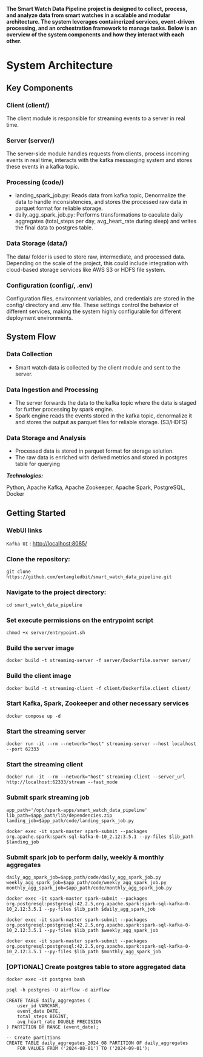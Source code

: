 
**The Smart Watch Data Pipeline project is designed to collect, process, and analyze data from smart watches in a scalable and modular architecture. The system leverages containerized services, event-driven processing, and an orchestration framework to manage tasks. Below is an overview of the system components and how they interact with each other.**

# System Architecture

## Key Components

### Client (client/)
The client module is responsible for streaming events to a server in real time.

### Server (server/)
The server-side module handles requests from clients, process incoming events in real time, interacts with the kafka messasging system and stores these events in a kafka topic.

### Processing (code/)
- landing_spark_job.py: Reads data from kafka topic, Denormalize the data to handle inconsistencies, and stores the processed raw data in parquet format for reliable storage.
- daily_agg_spark_job.py: Performs transformations to caculate daily aggregates (total_steps per day, avg_heart_rate during sleep) and writes the final data to postgres table.


### Data Storage (data/)
The data/ folder is used to store raw, intermediate, and processed data. Depending on the scale of the project, this could include integration with cloud-based storage services like AWS S3 or HDFS file system.

### Configuration (config/, .env)
Configuration files, environment variables, and credentials are stored in the config/ directory and .env file. These settings control the behavior of different services, making the system highly configurable for different deployment environments.

## System Flow
### Data Collection
- Smart watch data is collected by the client module and sent to the server.

### Data Ingestion and Processing
- The server forwards the data to the kafka topic where the data is staged for further processing by spark engine.
- Spark engine reads the events stored in the kafka topic, denormalize it and stores the output as parquet files for reliable storage. (S3/HDFS)

### Data Storage and Analysis
- Processed data is stored in parquet format for storage solution.
- The raw data is enriched with derived metrics and stored in postgres table for querying

***Technologies:***

Python, Apache Kafka, Apache Zookeeper, Apache Spark, PostgreSQL, Docker

## Getting Started

### WebUI links

`Kafka UI` : <http://localhost:8085/>

### Clone the repository:

```
git clone https://github.com/entangledbit/smart_watch_data_pipeline.git
```

### Navigate to the project directory:

```
cd smart_watch_data_pipeline
```

### Set execute permissions on the entrypoint script
```
chmod +x server/entrypoint.sh
```

### Build the server image
```
docker build -t streaming-server -f server/Dockerfile.server server/
```

### Build the client image
```
docker build -t streaming-client -f client/Dockerfile.client client/
```

### Start Kafka, Spark, Zookeeper and other necessary services
```
docker compose up -d
```

### Start the streaming server
```
docker run -it --rm --network="host" streaming-server --host localhost --port 62333
```

### Start the streaming client
```
docker run -it --rm --network="host" streaming-client --server_url http://localhost:62333/stream --fast_mode
```

### Submit spark streaming job
```
app_path='/opt/spark-apps/smart_watch_data_pipeline'
lib_path=$app_path/lib/dependencies.zip
landing_job=$app_path/code/landing_spark_job.py

docker exec -it spark-master spark-submit --packages org.apache.spark:spark-sql-kafka-0-10_2.12:3.5.1 --py-files $lib_path $landing_job
```    

### Submit spark job to perform daily, weekly & monthly aggregates

```
daily_agg_spark_job=$app_path/code/daily_agg_spark_job.py
weekly_agg_spark_job=$app_path/code/weekly_agg_spark_job.py
monthly_agg_spark_job=$app_path/code/monthly_agg_spark_job.py

docker exec -it spark-master spark-submit --packages org.postgresql:postgresql:42.2.5,org.apache.spark:spark-sql-kafka-0-10_2.12:3.5.1 --py-files $lib_path $daily_agg_spark_job

docker exec -it spark-master spark-submit --packages org.postgresql:postgresql:42.2.5,org.apache.spark:spark-sql-kafka-0-10_2.12:3.5.1 --py-files $lib_path $weekly_agg_spark_job

docker exec -it spark-master spark-submit --packages org.postgresql:postgresql:42.2.5,org.apache.spark:spark-sql-kafka-0-10_2.12:3.5.1 --py-files $lib_path $monthly_agg_spark_job
```

### [OPTIONAL] Create postgres table to store aggregated data
```
docker exec -it postgres bash

psql -h postgres -U airflow -d airflow 

CREATE TABLE daily_aggregates (
    user_id VARCHAR,
    event_date DATE,
    total_steps BIGINT,
    avg_heart_rate DOUBLE PRECISION
) PARTITION BY RANGE (event_date);

-- Create partitions
CREATE TABLE daily_aggregates_2024_08 PARTITION OF daily_aggregates
    FOR VALUES FROM ('2024-08-01') TO ('2024-09-01');
```
